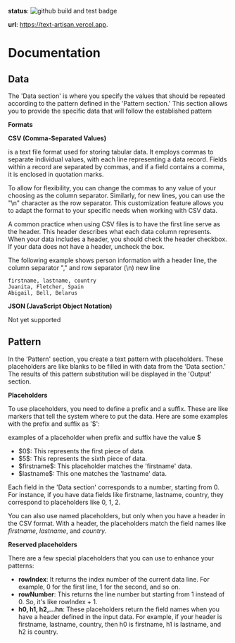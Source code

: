 **status**: ![github build and test badge](https://github.com/mathieulaforce/text-artisan/actions/workflows/main.yml/badge.svg)

**url**: https://text-artisan.vercel.app.

# Documentation

## Data

The 'Data section' is where you specify the values that should be repeated according to the pattern defined in the 'Pattern section.' This section allows you to provide the specific data that will follow the established pattern

**Formats**

**CSV (Comma-Separated Values)**

is a text file format used for storing tabular data. It employs commas to separate individual values, with each line representing a data record. Fields within a record are separated by commas, and if a field contains a comma, it is enclosed in quotation marks.

To allow for flexibility, you can change the commas to any value of your choosing as the column separator. Similarly, for new lines, you can use the "\n" character as the row separator. This customization feature allows you to adapt the format to your specific needs when working with CSV data.

A common practice when using CSV files is to have the first line serve as the header. This header describes what each data column represents. When your data includes a header, you should check the header checkbox. If your data does not have a header, uncheck the box.

The following example shows person information with a header line, the column separator "," and row separator (\n) new line

```
firstname, lastname, country
Juanita, Fletcher, Spain
Abigail, Bell, Belarus
```

**JSON (JavaScript Object Notation)**

Not yet supported

## Pattern

In the 'Pattern' section, you create a text pattern with placeholders. These placeholders are like blanks to be filled in with data from the 'Data section.' The results of this pattern substitution will be displayed in the 'Output' section.

**Placeholders**

To use placeholders, you need to define a prefix and a suffix. These are like markers that tell the system where to put the data. Here are some examples with the prefix and suffix as '$':

examples of a placeholder when prefix and suffix have the value $

- \$0\$: This represents the first piece of data.
- \$5\$: This represents the sixth piece of data.
- \$firstname\$: This placeholder matches the 'firstname' data.
- \$lastname\$: This one matches the 'lastname' data.

Each field in the 'Data section' corresponds to a number, starting from 0. For instance, if you have data fields like firstname, lastname, country, they correspond to placeholders like $0$, $1$, $2$.

You can also use named placeholders, but only when you have a header in the CSV format. With a header, the placeholders match the field names like $firstname$, $lastname$, and $country$.

**Reserved placeholders**

There are a few special placeholders that you can use to enhance your patterns:

- **rowIndex**: It returns the index number of the current data line. For example, 0 for the first line, 1 for the second, and so on.
- **rowNumber**: This returns the line number but starting from 1 instead of 0. So, it's like rowIndex + 1.
- **h0, h1, h2,...hn**: These placeholders return the field names when you have a header defined in the input data. For example, if your header is firstname, lastname, country, then h0 is firstname, h1 is lastname, and h2 is country.
